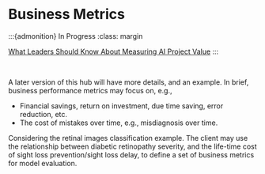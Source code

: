 <br>

# Business Metrics

:::{admonition} In Progress
:class: margin
<br>

<a href="https://sloanreview.mit.edu/article/what-leaders-should-know-about-measuring-ai-project-value/" target="_blank">What Leaders Should Know About Measuring AI Project Value</a>
:::

<br>

A later version of this hub will have more details, and an example.  In brief, business performance metrics may focus on, e.g.,

<ul class="disc">
    <li class="disc">Financial savings, return on investment, due time saving, error reduction, etc.</li>
    <li class="disc">The cost of mistakes over time, e.g., misdiagnosis over time.</li>
</ul>

Considering the retinal images classification example.  The client may use the relationship between diabetic retinopathy severity, and the life-time cost of sight loss prevention/sight loss delay, to define a set of business metrics for model evaluation.

<br>
<br>

<br>
<br>

<br>
<br>

<br>
<br>
